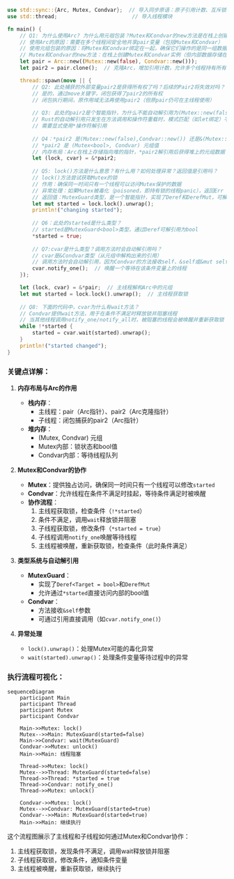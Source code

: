 

```rust
use std::sync::{Arc, Mutex, Condvar};  // 导入同步原语：原子引用计数、互斥锁和条件变量
use std::thread;                        // 导入线程模块

fn main() {
    // Q1: 为什么使用Arc? 为什么用元祖包装？Mutex和Condvar的new方法是在栈上创建还是堆上？
    // 使用Arc的原因：需要在多个线程间安全地共享pair变量（包括Mutex和Condvar）
    // 使用元组包装的原因：将Mutex和Condvar绑定在一起，确保它们操作的是同一组数据
    // Mutex和Condvar的new方法：在栈上创建Mutex和Condvar实例（但内部数据存储在堆上）
    let pair = Arc::new((Mutex::new(false), Condvar::new()));
    let pair2 = pair.clone();  // 克隆Arc，增加引用计数，允许多个线程持有所有权

    thread::spawn(move || {
        // Q2: 此处捕获的外部变量pair2是获得所有权了吗？后续的Pair2将失效对吗？
        // 是的，通过move关键字，闭包获得了pair2的所有权
        // 闭包执行期间，原作用域无法再使用pair2（但原pair仍可在主线程使用）
        
        // Q3: 此处的pair2是个智能指针，为什么不能自动解引用为(Mutex::new(false),Condvar::new())？
        // Rust的自动解引用只发生在方法调用和操作符重载时，模式匹配（如let绑定）不会自动解引用
        // 需要显式使用*操作符解引用
        
        // Q4：*pair2 是(Mutex::new(false),Condvar::new()) 还是&(Mutex::new(false),Condvar::new())？请从内存图上解释
        // *pair2 是 (Mutex<bool>, Condvar) 元组值
        // 内存布局：Arc在栈上存储指向堆的指针，*pair2解引用后获得堆上的元组数据
        let (lock, cvar) = &*pair2;
        
        // Q5: lock()方法是什么意思？有什么用？如何处理异常？返回值是引用吗？
        // lock()方法尝试获取Mutex的锁
        // 作用：确保同一时间只有一个线程可以访问Mutex保护的数据
        // 异常处理：如果Mutex被毒化（poisoned，即持有锁的线程panic），返回Err
        // 返回值：MutexGuard类型，是一个智能指针，实现了Deref和DerefMut，可解引用为内部数据
        let mut started = lock.lock().unwrap();
        println!("changing started");
        
        // Q6：此处的started是什么类型？
        // started是MutexGuard<bool>类型，通过Deref可解引用为bool
        *started = true;
        
        // Q7:cvar是什么类型？调用方法时会自动解引用吗？
        // cvar是&Condvar类型（从元组中解构出来的引用）
        // 调用方法时会自动解引用，因为Condvar的方法接收self、&self或&mut self
        cvar.notify_one();  // 唤醒一个等待在该条件变量上的线程
    });

    let (lock, cvar) = &*pair;  // 主线程解构Arc中的元组
    let mut started = lock.lock().unwrap();  // 主线程获取锁
    
    // Q8: 下面的代码中，cvar为什么有wait方法？
    // Condvar提供wait方法，用于在条件不满足时释放锁并阻塞线程
    // 当其他线程调用notify_one/notify_all时，被阻塞的线程会被唤醒并重新获取锁
    while !*started {
        started = cvar.wait(started).unwrap();
    }
    println!("started changed");
}
```

### 关键点详解：

1. **内存布局与Arc的作用**
   - **栈内存**：
     - 主线程：pair（Arc指针）、pair2（Arc克隆指针）
     - 子线程：闭包捕获的pair2（Arc指针）
   - **堆内存**：
     - (Mutex<bool>, Condvar) 元组
     - Mutex内部：锁状态和bool值
     - Condvar内部：等待线程队列

2. **Mutex和Condvar的协作**
   - **Mutex**：提供独占访问，确保同一时间只有一个线程可以修改`started`
   - **Condvar**：允许线程在条件不满足时挂起，等待条件满足时被唤醒
   - **协作流程**：
     1. 主线程获取锁，检查条件（`!*started`）
     2. 条件不满足，调用`wait`释放锁并阻塞
     3. 子线程获取锁，修改条件（`*started = true`）
     4. 子线程调用`notify_one`唤醒等待线程
     5. 主线程被唤醒，重新获取锁，检查条件（此时条件满足）

3. **类型系统与自动解引用**
   - **MutexGuard**：
     - 实现了`Deref<Target = bool>`和`DerefMut`
     - 允许通过`*started`直接访问内部的bool值
   - **Condvar**：
     - 方法接收`&self`参数
     - 可通过引用直接调用（如`cvar.notify_one()`）

4. **异常处理**
   - `lock().unwrap()`：处理Mutex可能的毒化异常
   - `wait(started).unwrap()`：处理条件变量等待过程中的异常

### 执行流程可视化：

```mermaid
sequenceDiagram
    participant Main
    participant Thread
    participant Mutex
    participant Condvar
    
    Main->>Mutex: lock()
    Mutex-->>Main: MutexGuard(started=false)
    Main->>Condvar: wait(MutexGuard)
    Condvar->>Mutex: unlock()
    Main->>Main: 线程阻塞
    
    Thread->>Mutex: lock()
    Mutex-->>Thread: MutexGuard(started=false)
    Thread->>Thread: *started = true
    Thread->>Condvar: notify_one()
    Thread->>Mutex: unlock()
    
    Condvar->>Mutex: lock()
    Mutex-->>Condvar: MutexGuard(started=true)
    Condvar-->>Main: MutexGuard(started=true)
    Main->>Main: 继续执行
```

这个流程图展示了主线程和子线程如何通过Mutex和Condvar协作：
1. 主线程获取锁，发现条件不满足，调用wait释放锁并阻塞
2. 子线程获取锁，修改条件，通知条件变量
3. 主线程被唤醒，重新获取锁，继续执行
